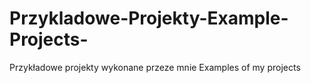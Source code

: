 # Przykladowe-Projekty-Example-Projects-
Przykładowe projekty wykonane przeze mnie
Examples of my projects
